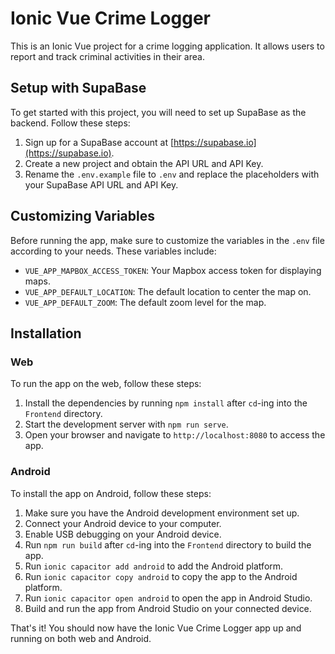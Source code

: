 # Ionic Vue Crime Logger

This is an Ionic Vue project for a crime logging application. It allows users to report and track criminal activities in their area.

## Setup with SupaBase

To get started with this project, you will need to set up SupaBase as the backend. Follow these steps:

1. Sign up for a SupaBase account at [https://supabase.io](https://supabase.io).
2. Create a new project and obtain the API URL and API Key.
3. Rename the `.env.example` file to `.env` and replace the placeholders with your SupaBase API URL and API Key.

## Customizing Variables

Before running the app, make sure to customize the variables in the `.env` file according to your needs. These variables include:

- `VUE_APP_MAPBOX_ACCESS_TOKEN`: Your Mapbox access token for displaying maps.
- `VUE_APP_DEFAULT_LOCATION`: The default location to center the map on.
- `VUE_APP_DEFAULT_ZOOM`: The default zoom level for the map.

## Installation

### Web

To run the app on the web, follow these steps:

1. Install the dependencies by running `npm install` after `cd`-ing into the `Frontend` directory.
2. Start the development server with `npm run serve`.
3. Open your browser and navigate to `http://localhost:8080` to access the app.

### Android

To install the app on Android, follow these steps:

1. Make sure you have the Android development environment set up.
2. Connect your Android device to your computer.
3. Enable USB debugging on your Android device.
4. Run `npm run build` after `cd`-ing into the `Frontend` directory to build the app.
5. Run `ionic capacitor add android` to add the Android platform.
6. Run `ionic capacitor copy android` to copy the app to the Android platform.
7. Run `ionic capacitor open android` to open the app in Android Studio.
8. Build and run the app from Android Studio on your connected device.

That's it! You should now have the Ionic Vue Crime Logger app up and running on both web and Android.

